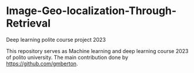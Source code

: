 # Image-Geo-localization-Through-Retrieval
Deep learning polite course project 2023

This repository serves as Machine learning and deep learning course 2023 of polito university. The main contribution done by https://github.com/gmberton. 
